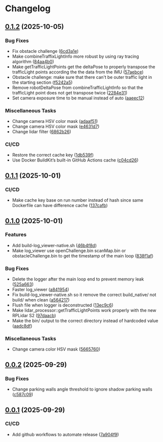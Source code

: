 # Changelog

## [0.1.2](https://github.com/Chayanon-Ninyawee/KMIDS-GFM-Future-Engineer-2025/compare/v0.1.1...v0.1.2) (2025-10-05)


### Bug Fixes

* Fix obstacle challenge ([6cd3a1e](https://github.com/Chayanon-Ninyawee/KMIDS-GFM-Future-Engineer-2025/commit/6cd3a1eddd2aa1fcef109c3c50347701d5c9c1c7))
* Make combineTraffixLightInfo more robust by using ray tracing algorithm ([84aa4b0](https://github.com/Chayanon-Ninyawee/KMIDS-GFM-Future-Engineer-2025/commit/84aa4b03220b330a2d8ca8bf174834a2eb74af3c))
* Make getTrafficLightPoints get the deltaPose to properly transpose the trafficLight points according the the data from the IMU ([57aebce](https://github.com/Chayanon-Ninyawee/KMIDS-GFM-Future-Engineer-2025/commit/57aebce9f154749343c2359b11b67e36225c9172))
* Obstacle challenge: make sure that there can't be outer traffic light in the starting section ([f5242a5](https://github.com/Chayanon-Ninyawee/KMIDS-GFM-Future-Engineer-2025/commit/f5242a5a48089b11e92739c514d174395cca1585))
* Remove robotDeltaPose from combineTrafficLightInfo so that the trafficLight point does not get transpose twice ([2284e31](https://github.com/Chayanon-Ninyawee/KMIDS-GFM-Future-Engineer-2025/commit/2284e31a812e0865ba4937bc75da7bd696f85abe))
* Set camera exposure time to be manual instead of auto ([aaeec12](https://github.com/Chayanon-Ninyawee/KMIDS-GFM-Future-Engineer-2025/commit/aaeec126056323174500699093fdaf2b48711646))


### Miscellaneous Tasks

* Change camera HSV color mask ([adaaf51](https://github.com/Chayanon-Ninyawee/KMIDS-GFM-Future-Engineer-2025/commit/adaaf517eecb2de688a8c1f458a08094a0e837ec))
* Change camera HSV color mask ([e4631d7](https://github.com/Chayanon-Ninyawee/KMIDS-GFM-Future-Engineer-2025/commit/e4631d7abc60d150468c65d48974d6024d88ac3a))
* Change lidar filter ([6862b26](https://github.com/Chayanon-Ninyawee/KMIDS-GFM-Future-Engineer-2025/commit/6862b2691ffeb8af4e35f84e03b4115b26cbf7dc))


### CI/CD

* Restore the correct cache key ([1db539f](https://github.com/Chayanon-Ninyawee/KMIDS-GFM-Future-Engineer-2025/commit/1db539f4f3351ac3896e31bbabdcd57d9fef8b79))
* Use Docker BuildKit’s built-in GitHub Actions cache ([c04cd26](https://github.com/Chayanon-Ninyawee/KMIDS-GFM-Future-Engineer-2025/commit/c04cd26f19d3944ed7b921046e18b6183fc745ff))

## [0.1.1](https://github.com/Chayanon-Ninyawee/KMIDS-GFM-Future-Engineer-2025/compare/v0.1.0...v0.1.1) (2025-10-01)


### CI/CD

* Make cache key base on run number instead of hash since same Dockerfile can have difference cache ([137cafb](https://github.com/Chayanon-Ninyawee/KMIDS-GFM-Future-Engineer-2025/commit/137cafbd318d167ce982e7589d4ed60951a38f6c))

## [0.1.0](https://github.com/Chayanon-Ninyawee/KMIDS-GFM-Future-Engineer-2025/compare/v0.0.2...v0.1.0) (2025-10-01)


### Features

* Add build-log_viewer-native.sh ([46b4f8d](https://github.com/Chayanon-Ninyawee/KMIDS-GFM-Future-Engineer-2025/commit/46b4f8db8afb447ea749bc71274858b2262cde8f))
* Make log_viewer use openChallenge.bin scanMap.bin or obstacleChallenge.bin to get the timestamp of the main loop ([838f1af](https://github.com/Chayanon-Ninyawee/KMIDS-GFM-Future-Engineer-2025/commit/838f1af3a89877ece414e329f4776f5a47dfcaab))


### Bug Fixes

* Delete the logger after the main loop end to prevent memory leak ([525a663](https://github.com/Chayanon-Ninyawee/KMIDS-GFM-Future-Engineer-2025/commit/525a663ebacddf0148812b84ca59aa037737956a))
* Faster log_viewer ([a841954](https://github.com/Chayanon-Ninyawee/KMIDS-GFM-Future-Engineer-2025/commit/a841954135d40a6fec8294d855c29df0418455b0))
* Fix build-log_viewer-native.sh so it remove the correct build_native/ not build/ when clean ([a564217](https://github.com/Chayanon-Ninyawee/KMIDS-GFM-Future-Engineer-2025/commit/a564217cd6a02b0c59134d7821d9cf34b436d04c))
* Flush file when logger is deconstructed ([13ec9c6](https://github.com/Chayanon-Ninyawee/KMIDS-GFM-Future-Engineer-2025/commit/13ec9c6e77aa946786750c625d8c289f405e3f9b))
* Make lidar_processor::getTrafficLightPoints work properly with the new RPLidar S2 ([97daacb](https://github.com/Chayanon-Ninyawee/KMIDS-GFM-Future-Engineer-2025/commit/97daacb6d2a7ba19c889be637c1c47c20212a4d0))
* Make the bin/ output to the correct directory instead of hardcoded value ([aadc8df](https://github.com/Chayanon-Ninyawee/KMIDS-GFM-Future-Engineer-2025/commit/aadc8df68b5e16c6ad4058e7040a01db2065dd4b))


### Miscellaneous Tasks

* Change camera color HSV mask ([5665760](https://github.com/Chayanon-Ninyawee/KMIDS-GFM-Future-Engineer-2025/commit/56657605286af5677d468daf21b5acffc08f3a15))

## [0.0.2](https://github.com/Chayanon-Ninyawee/KMIDS-GFM-Future-Engineer-2025/compare/v0.0.1...v0.0.2) (2025-09-29)


### Bug Fixes

* Change parking walls angle threshold to ignore shadow parking walls ([c587c09](https://github.com/Chayanon-Ninyawee/KMIDS-GFM-Future-Engineer-2025/commit/c587c095b9e35ca17550dd07082c737e9496604d))

## [0.0.1](https://github.com/Chayanon-Ninyawee/KMIDS-GFM-Future-Engineer-2025/compare/v0.0.0...v0.0.1) (2025-09-29)


### CI/CD

* Add github workflows to automate release ([7a904f9](https://github.com/Chayanon-Ninyawee/KMIDS-GFM-Future-Engineer-2025/commit/7a904f92845440cf548a05d511784d56ab686864))
